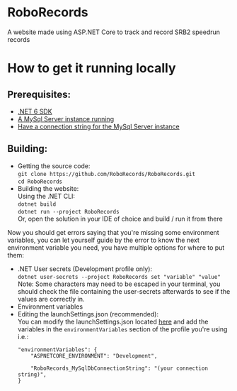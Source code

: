 # RoboRecords
A website made using ASP.NET Core to track and record SRB2 speedrun records

# How to get it running locally

## Prerequisites:

- [.NET 6 SDK](https://dotnet.microsoft.com/en-us/download/dotnet/6.0)
- [A MySql Server instance running](https://dev.mysql.com/doc/refman/8.0/en/installing.html)
- [Have a connection string for the MySql Server instance](https://dev.mysql.com/doc/connector-net/en/connector-net-connections-string.html)

## Building:

- Getting the source code:  
`git clone https://github.com/RoboRecords/RoboRecords.git`  
`cd RoboRecords`  
- Building the website:  
Using the .NET CLI:  
`dotnet build`  
`dotnet run --project RoboRecords`  
Or, open the solution in your IDE of choice and build / run it from there

Now you should get errors saying that you're missing some environment variables, you can let yourself guide by the error to know the next environment variable you need, you have multiple options for where to put them:

- .NET User secrets (Development profile only):  
`dotnet user-secrets --project RoboRecords set "variable" "value"`  
Note: Some characters may need to be escaped in your terminal, you should check the file containing the user-secrets afterwards to see if the values are correctly in.
- Environment variables  
- Editing the launchSettings.json (recommended):  
You can modify the launchSettings.json located [here](https://github.com/RoboRecords/RoboRecords/blob/master/RoboRecords/Properties/launchSettings.json) and add the variables in the `environmentVariables` section of the profile you're using i.e.:
    ```
    "environmentVariables": {
        "ASPNETCORE_ENVIRONMENT": "Development",
        
        "RoboRecords_MySqlDbConnectionString": "(your connection string)",
    }
    ```
